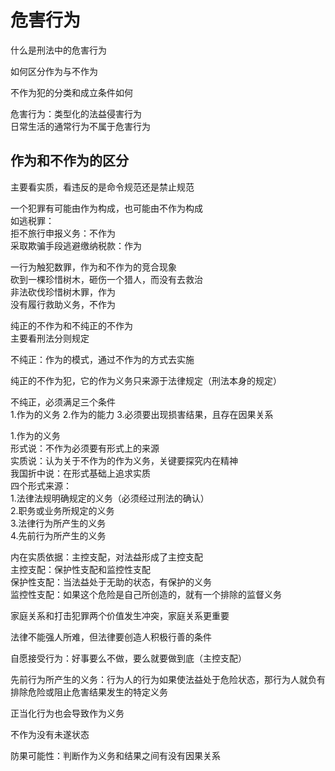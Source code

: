 # 危害行为

什么是刑法中的危害行为

如何区分作为与不作为

不作为犯的分类和成立条件如何


危害行为：类型化的法益侵害行为  
日常生活的通常行为不属于危害行为  


## 作为和不作为的区分
主要看实质，看违反的是命令规范还是禁止规范  

一个犯罪有可能由作为构成，也可能由不作为构成  
如逃税罪：  
拒不旅行申报义务：不作为  
采取欺骗手段逃避缴纳税款：作为  

一行为触犯数罪，作为和不作为的竞合现象   
砍到一棵珍惜树木，砸伤一个猎人，而没有去救治   
非法砍伐珍惜树木罪，作为  
没有履行救助义务，不作为  

纯正的不作为和不纯正的不作为  
主要看刑法分则规定  


不纯正：作为的模式，通过不作为的方式去实施  

纯正的不作为犯，它的作为义务只来源于法律规定（刑法本身的规定）  

不纯正，必须满足三个条件  
1.作为的义务
2.作为的能力
3.必须要出现损害结果，且存在因果关系

1.作为的义务  
形式说：不作为必须要有形式上的来源  
实质说：认为关于不作为的作为义务，关键要探究内在精神  
我国折中说：在形式基础上追求实质  
四个形式来源：  
1.法律法规明确规定的义务（必须经过刑法的确认）  
2.职务或业务所规定的义务  
3.法律行为所产生的义务  
4.先前行为所产生的义务   

内在实质依据：主控支配，对法益形成了主控支配  
主控支配：保护性支配和监控性支配  
保护性支配：当法益处于无助的状态，有保护的义务  
监控性支配：如果这个危险是自己所创造的，就有一个排除的监督义务  

家庭关系和打击犯罪两个价值发生冲突，家庭关系更重要  

法律不能强人所难，但法律要创造人积极行善的条件  

自愿接受行为：好事要么不做，要么就要做到底（主控支配）  

先前行为所产生的义务：行为人的行为如果使法益处于危险状态，那行为人就负有排除危险或阻止危害结果发生的特定义务  

正当化行为也会导致作为义务   

不作为没有未遂状态

防果可能性：判断作为义务和结果之间有没有因果关系  

